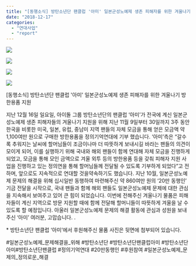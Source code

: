 ```yaml
---
title: "[동행소식] 방탄소년단 팬클럽 '아미' 일본군성노예제 생존 피해자를 위한 겨울나기 방한용품 지원"
date: "2018-12-17"
categories: 
  - "연대사업"
  - "report"
---
```


![](https://womenandwar.net/kr/wp-content/uploads/2018/12/bangtansonyeondan-paendanche-ami-kibu-huwon-kesikeul-02.jpg)

![](https://womenandwar.net/kr/wp-content/uploads/2018/12/bangtansonyeondan-paendanche-ami-kibu-huwon-kesikeul-01.jpg)

![](https://womenandwar.net/kr/wp-content/uploads/2018/12/bangtansonyeondan-paendanche-ami-kibu-huwon-kesikeul-03.jpg)

![](https://womenandwar.net/kr/wp-content/uploads/2018/12/bangtansonyeondan-paendanche-ami-kibu-huwon-kesikeul-04.jpg)

  
\[동행소식\] 방탄소년단 팬클럽 '아미' 일본군성노예제 생존 피해자를 위한 겨울나기 방한용품 지원  
  
지난 12월 16일 일요일, 아이돌 그룹 방탄소년단의 팬클럽 ‘아미’가 전국에 계신 일본군성노예제 생존 피해자들의 겨울나기 지원을 위해 지난 11월 9일부터 30일까지 3주 동안 한국을 비롯한 미국, 일본, 유럽, 중남미 지역 팬들의 자체 모금을 통해 얻은 모금액 약 1,100여만 원으로 구매한 방한용품을 정의기억연대에 기부 했습니다. ‘아미’측은 “갈수록 추워지는 날씨에 할머님들이 조금이나마 더 따뜻하게 보내시길 바라는 팬들의 의견이 모이게 되어, 이를 실행하기 위해 국내와 해외 팬들이 함께 연대해 자체 모금을 진행하게 되었고, 모금을 통해 모인 금액으로 겨울 외투 등의 방한용품 등을 갖춰 피해자 지원 사업을 진행하고 있는 정의연을 통해 할머님들께 전달될 수 있도록 기부하게 되었다”고 전하며, 앞으로도 지속적으로 연대할 것을약속하기도 했습니다. 지난 10월, 일본군성노예제 문제의 해결을 위해 십시일반 동행하여 마련해주신 약 860여만 원의 ‘20만 동행인’ 기금 전달을 시작으로, 국내 팬들과 함께 해외 팬들도 일본군성노예제 문제에 대한 관심을 지속해서 보여주고 있어 큰 힘이 되었습니다. 이번에 전해주신 겨울나기 물품은 피해자들이 계신 지역으로 방문 지원할 때에 함께 전달해 할머니들이 따뜻하게 겨울을 날 수 있도록 할 예정입니다. 아울러 일본군성노예제 문제의 해결 활동에 관심과 성원을 보내주신 ‘아미’ 여러분, 고맙습니다. .  
  
\* 방탄소년단 팬클럽 ‘아미’에서 후원해주신 물품 사진은 뒷면에 첨부되어 있습니다.  
  
#일본군성노예제\_문제해결을\_위해 #방탄소년단 #방탄소년단팬클럽아미 #방탄소년단아미#방탄소년단팬클럽 #정의기억연대 #20만동행인 #후원참여 #일본군성노예제\_문제의\_정의로운\_해결
